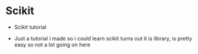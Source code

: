 # Scikit

* Scikit tutorial

* Just a tutorial i made so i could learn scikit turns out it is library, is pretty easy so not a lot going on here
